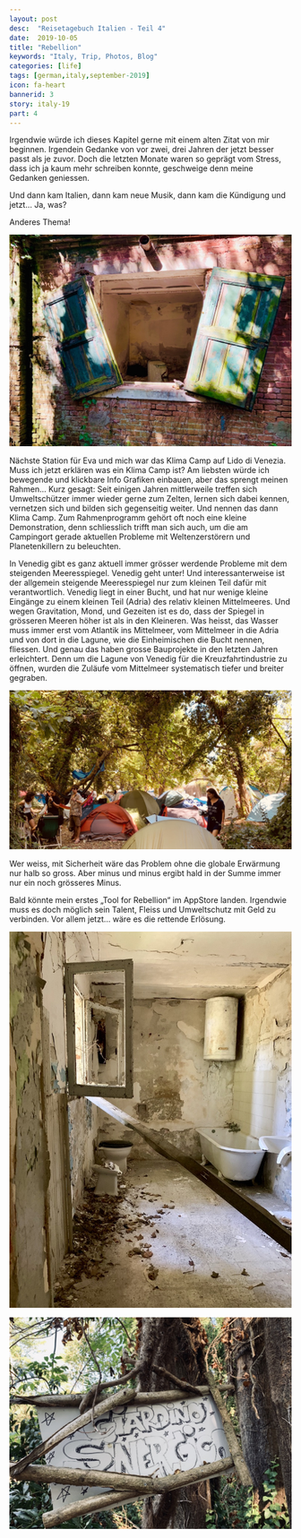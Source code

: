 ```yaml
---
layout: post
desc:  "Reisetagebuch Italien - Teil 4"
date:  2019-10-05
title: "Rebellion"
keywords: "Italy, Trip, Photos, Blog"
categories: [life]
tags: [german,italy,september-2019]
icon: fa-heart
bannerid: 3
story: italy-19
part: 4
---
```


Irgendwie würde ich dieses Kapitel gerne mit einem alten Zitat von mir beginnen. Irgendein Gedanke von vor zwei, drei Jahren der jetzt besser passt als je zuvor. Doch die letzten Monate waren so geprägt vom Stress, dass ich ja kaum mehr schreiben konnte, geschweige denn meine Gedanken geniessen. 

Und dann kam Italien, dann kam neue Musik, dann kam die Kündigung und jetzt... Ja, was? 

Anderes Thema!

![AyiLl6C1QISzrPg%b9ZIIw_thumb_12a5](/static/assets/img/blog/2019-10-05-italy-pt4/AyiLl6C1QISzrPg%25b9ZIIw_thumb_12a5.jpg)

Nächste Station für Eva und mich war das Klima Camp auf Lido di Venezia. Muss ich jetzt erklären was ein Klima Camp ist? Am liebsten würde ich bewegende und klickbare Info Grafiken einbauen, aber das sprengt meinen Rahmen... Kurz gesagt: Seit einigen Jahren mittlerweile treffen sich Umweltschützer immer wieder gerne zum Zelten, lernen sich dabei kennen, vernetzen sich und bilden sich gegenseitig weiter. Und nennen das dann Klima Camp. Zum Rahmenprogramm gehört oft noch eine kleine Demonstration, denn schliesslich trifft man sich auch, um die am Campingort gerade aktuellen Probleme mit Weltenzerstörern und Planetenkillern zu beleuchten. 

In Venedig gibt es ganz aktuell immer grösser werdende Probleme mit dem steigenden Meeresspiegel. Venedig geht unter! Und interessanterweise ist der allgemein steigende Meeresspiegel nur zum kleinen Teil dafür mit verantwortlich. Venedig liegt in einer Bucht, und hat nur wenige kleine Eingänge zu einem kleinen Teil (Adria) des relativ kleinen Mittelmeeres. Und wegen Gravitation, Mond, und Gezeiten ist es do, dass der Spiegel in grösseren Meeren höher ist als in den Kleineren. Was heisst, das Wasser muss immer erst vom Atlantik ins Mittelmeer, vom Mittelmeer in die Adria und von dort in die Lagune, wie die Einheimischen die Bucht nennen, fliessen. Und genau das haben grosse Bauprojekte in den letzten Jahren erleichtert. Denn um die Lagune von Venedig für die Kreuzfahrtindustrie zu öffnen, wurden die Zuläufe vom Mittelmeer systematisch tiefer und breiter gegraben. 

![eHOFV%fLQXWr5lxIiKoTBQ_thumb_12a8](/static/assets/img/blog/2019-10-05-italy-pt4/eHOFV%25fLQXWr5lxIiKoTBQ_thumb_12a8.jpg)

Wer weiss, mit Sicherheit wäre das Problem ohne die globale Erwärmung nur halb so gross. Aber minus und minus ergibt hald in der Summe immer nur ein noch grösseres Minus. 

Bald könnte mein erstes „Tool for Rebellion“ im AppStore landen. Irgendwie muss es doch möglich sein Talent, Fleiss und Umweltschutz mit Geld zu verbinden. Vor allem jetzt... wäre es die  rettende Erlösung.

![W8uKGRZ%S9Ck1ZojuYVjmg_thumb_12a7](/static/assets/img/blog/2019-10-05-italy-pt4/W8uKGRZ%25S9Ck1ZojuYVjmg_thumb_12a7.jpg)

![8svqbJ70TFy7JTog86qENg_thumb_12a6](/static/assets/img/blog/2019-10-05-italy-pt4/8svqbJ70TFy7JTog86qENg_thumb_12a6.jpg)